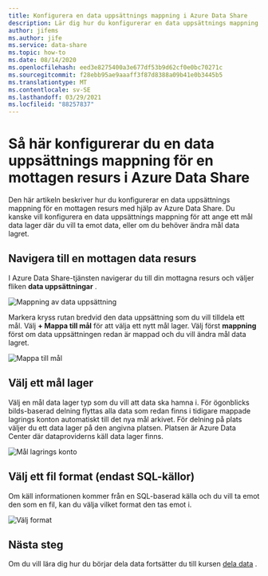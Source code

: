 ```yaml
---
title: Konfigurera en data uppsättnings mappning i Azure Data Share
description: Lär dig hur du konfigurerar en data uppsättnings mappning för en mottagen resurs med hjälp av Azure Data Share.
author: jifems
ms.author: jife
ms.service: data-share
ms.topic: how-to
ms.date: 08/14/2020
ms.openlocfilehash: eed3e8275400a3e677df53b9d62cf0e0bc70271c
ms.sourcegitcommit: f28ebb95ae9aaaff3f87d8388a09b41e0b3445b5
ms.translationtype: MT
ms.contentlocale: sv-SE
ms.lasthandoff: 03/29/2021
ms.locfileid: "88257837"
---
```

# <a name="how-to-configure-a-dataset-mapping-for-a-received-share-in-azure-data-share"></a>Så här konfigurerar du en data uppsättnings mappning för en mottagen resurs i Azure Data Share

Den här artikeln beskriver hur du konfigurerar en data uppsättnings mappning för en mottagen resurs med hjälp av Azure Data Share. Du kanske vill konfigurera en data uppsättnings mappning för att ange ett mål data lager där du vill ta emot data, eller om du behöver ändra mål data lagret.

## <a name="navigate-to-a-received-data-share"></a>Navigera till en mottagen data resurs

I Azure Data Share-tjänsten navigerar du till din mottagna resurs och väljer fliken **data uppsättningar** . 

![Mappning av data uppsättning](./media/dataset-mapping.png "Mappning av data uppsättning") 

Markera kryss rutan bredvid den data uppsättning som du vill tilldela ett mål. Välj **+ Mappa till mål** för att välja ett nytt mål lager. Välj först **mappning** först om data uppsättningen redan är mappad och du vill ändra mål data lagret.

![Mappa till mål](./media/dataset-map-target.png "Mappa till mål") 

## <a name="select-a-target-store"></a>Välj ett mål lager

Välj en mål data lager typ som du vill att data ska hamna i. För ögonblicks bilds-baserad delning flyttas alla data som redan finns i tidigare mappade lagrings konton automatiskt till det nya mål arkivet. För delning på plats väljer du ett data lager på den angivna platsen. Platsen är Azure Data Center där dataproviderns käll data lager finns.

![Mål lagrings konto](./media/dataset-map-target-sql.png "Mål lagring") 

## <a name="select-a-file-format-sql-sources-only"></a>Välj ett fil format (endast SQL-källor)

Om käll informationen kommer från en SQL-baserad källa och du vill ta emot den som en fil, kan du välja vilket format den tas emot i. 

![Välj format](./media/sql-file-formats.png "SQL-filformat")

## <a name="next-steps"></a>Nästa steg

Om du vill lära dig hur du börjar dela data fortsätter du till kursen [dela data](share-your-data.md) .



